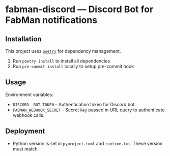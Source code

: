 # fabman-discord — Discord Bot for FabMan notifications

## Installation

This project uses [`poetry`](https://python-poetry.org/) for dependency management.

1. Run `poetry install` to install all dependencies
2. Run `pre-commit install` locally to setup pre-commit hook

## Usage

Environment variables:

- `DISCORD__BOT_TOKEN` - Authentication token for Discord bot.
- `FABMAN_WEBHOOK_SECRET` - Secret `key` passed in URL query to authenticate webhook calls.

## Deployment

- Python version is set in `pyproject.toml` and `runtime.txt`. These version must match.
